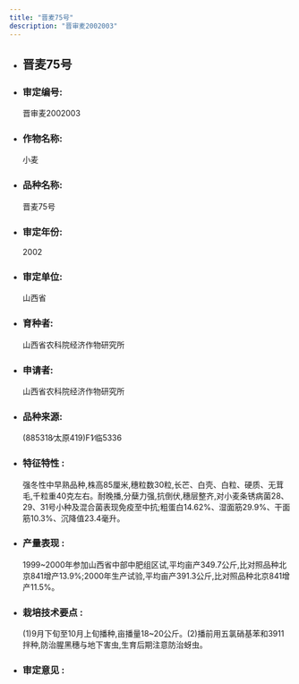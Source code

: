 ```yaml
---
title: "晋麦75号"
description: "晋审麦2002003"
---
```

* ## 晋麦75号
* ###  审定编号:  
   晋审麦2002003

*  ### 作物名称:  
   小麦

*   ###  品种名称: 
    晋麦75号

*   ### 审定年份: 
    2002

*   ### 审定单位:  
    山西省

*   ### 育种者:  
    山西省农科院经济作物研究所

*   ### 申请者:  
    山西省农科院经济作物研究所

*   ### 品种来源:  
    (885318∕太原419)F1∕临5336

*   ### 特征特性 : 
    强冬性中早熟品种,株高85厘米,穗粒数30粒,长芒、白壳、白粒、硬质、无茸毛,千粒重40克左右。耐晚播,分蘖力强,抗倒伏,穗层整齐,对小麦条锈病菌28、29、31号小种及混合菌表现免疫至中抗;粗蛋白14.62%、湿面筋29.9%、干面筋10.3%、沉降值23.4毫升。

*   ### 产量表现 : 
    1999~2000年参加山西省中部中肥组区试,平均亩产349.7公斤,比对照品种北京841增产13.9%;2000年生产试验,平均亩产391.3公斤,比对照品种北京841增产11.5%。

*   ### 栽培技术要点 : 
    (1)9月下旬至10月上旬播种,亩播量18~20公斤。(2)播前用五氯硝基苯和3911拌种,防治腥黑穗与地下害虫,生育后期注意防治蚜虫。

*   ### 审定意见 : 
    
